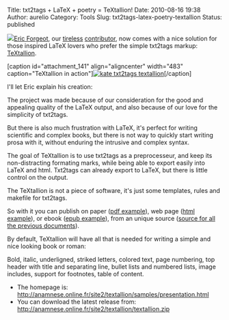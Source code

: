 Title: txt2tags + LaTeX + poetry = TeXtallion!
Date: 2010-08-16 19:38
Author: aurelio
Category: Tools
Slug: txt2tags-latex-poetry-textallion
Status: published

![](http://txt2tags.sourceforge.net/team/img/eric.jpg)[Eric
Forgeot](http://anamnese.online.fr/site2/index.php?page=txt2tags), our
[tireless](http://txt2tags.wordpress.com/2010/03/03/txt2tags-on-facebook/)
[contributor](http://txt2tags.wordpress.com/2009/09/17/txt2tags-in-geany-editor/),
now comes with a nice solution for those inspired LaTeX lovers who
prefer the simple txt2tags markup:
[TeXtallion](http://anamnese.online.fr/site2/textallion/samples/presentation.html).

[caption id="attachment\_141" align="aligncenter" width="483"
caption="TeXtallion in
action"][![](http://txt2tags.files.wordpress.com/2010/08/kate_txt2tags_textallion_part.png "kate txt2tags textallion")](http://anamnese.online.fr/site2/textallion/samples/presentation.html)[/caption]

I'll let Eric explain his creation:

The project was made because of our consideration for the good and
appealing quality of the LaTeX output, and also because of our love for
the simplicity of txt2tags.

But there is also much frustration with LaTeX, it's perfect for writing
scientific and complex books, but there is not way to quickly start
writing prosa with it, without enduring the intrusive and complex
syntax.

The goal of TeXtallion is to use txt2tags as a preprocesseur, and keep
its non-distracting formating marks, while being able to export easily
into LaTeX and html. Txt2tags can already export to LaTeX, but there is
little control on the output.

The TeXtallion is not a piece of software, it's just some templates,
rules and makefile for txt2tags.

So with it you can publish on paper ([pdf
example](http://anamnese.online.fr/site2/textallion/samples/sample_en.pdf)),
web page ([html
example](http://anamnese.online.fr/site2/textallion/samples/sample_en.html)),
or ebook ([epub
example](http://anamnese.online.fr/site2/textallion/samples/sample_en.epub)),
from an unique source ([source for all the previous
documents](http://anamnese.online.fr/site2/textallion/samples/sample_en.html)).

By default, TeXtallion will have all that is needed for writing a simple
and nice looking book or roman:

Bold, italic, underligned, striked letters, colored text, page
numbering, top header with title and separating line, bullet lists and
numbered lists, image includes, support for footnotes, table of content.

-   The homepage is:
    <http://anamnese.online.fr/site2/textallion/samples/presentation.html>
-   You can download the latest release from:
    <http://anamnese.online.fr/site2/textallion/textallion.zip>

